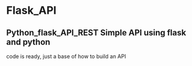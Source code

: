 # Flask_API
## Python_flask_API_REST Simple API using flask and python
code is ready, just a base of how to build an API
